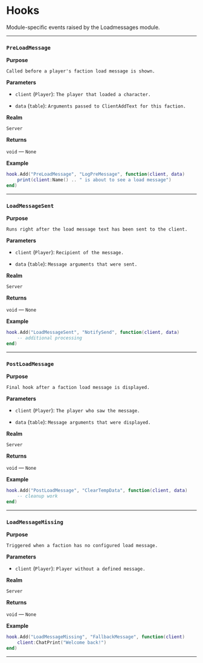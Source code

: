 # Hooks

Module-specific events raised by the Loadmessages module.

---

### `PreLoadMessage`

**Purpose**

`Called before a player's faction load message is shown.`

**Parameters**

* `client` (`Player`): `The player that loaded a character.`

* `data` (`table`): `Arguments passed to ClientAddText for this faction.`

**Realm**

`Server`

**Returns**

`void` — `None`

**Example**

```lua
hook.Add("PreLoadMessage", "LogPreMessage", function(client, data)
    print(client:Name() .. " is about to see a load message")
end)
```

---

### `LoadMessageSent`

**Purpose**

`Runs right after the load message text has been sent to the client.`

**Parameters**

* `client` (`Player`): `Recipient of the message.`

* `data` (`table`): `Message arguments that were sent.`

**Realm**

`Server`

**Returns**

`void` — `None`

**Example**

```lua
hook.Add("LoadMessageSent", "NotifySend", function(client, data)
    -- additional processing
end)
```

---

### `PostLoadMessage`

**Purpose**

`Final hook after a faction load message is displayed.`

**Parameters**

* `client` (`Player`): `The player who saw the message.`

* `data` (`table`): `Message arguments that were displayed.`

**Realm**

`Server`

**Returns**

`void` — `None`

**Example**

```lua
hook.Add("PostLoadMessage", "ClearTempData", function(client, data)
    -- cleanup work
end)
```

---

### `LoadMessageMissing`

**Purpose**

`Triggered when a faction has no configured load message.`

**Parameters**

* `client` (`Player`): `Player without a defined message.`

**Realm**

`Server`

**Returns**

`void` — `None`

**Example**

```lua
hook.Add("LoadMessageMissing", "FallbackMessage", function(client)
    client:ChatPrint("Welcome back!")
end)
```

---


